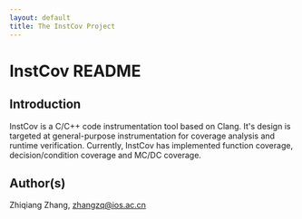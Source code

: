 ```yaml
---
layout: default
title: The InstCov Project
---
```


# InstCov README

## Introduction

InstCov is a C/C++ code instrumentation tool based on Clang. It's design is
targeted at general-purpose instrumentation for coverage analysis and runtime
verification. Currently, InstCov has implemented function coverage,
decision/condition coverage and MC/DC coverage.

## Author(s)

Zhiqiang Zhang, zhangzq@ios.ac.cn
